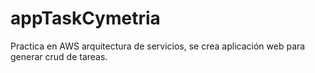# appTaskCymetria
Practica en AWS arquitectura de servicios, se crea aplicación web para generar crud de tareas.
